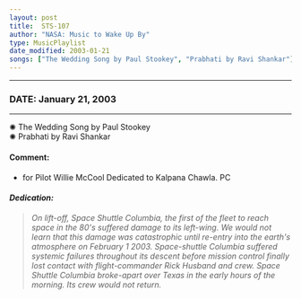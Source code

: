 ```yaml
---
layout: post
title:  STS-107
author: "NASA: Music to Wake Up By"
type: MusicPlaylist
date_modified: 2003-01-21
songs: ["The Wedding Song by Paul Stookey", "Prabhati by Ravi Shankar"]
---
```


----
### DATE: January 21, 2003
----
✺ The Wedding Song by Paul Stookey  &nbsp;<br />
✺ Prabhati by Ravi Shankar

#### Comment:
* for Pilot Willie McCool
Dedicated to Kalpana Chawla. PC

#### *Dedication:*
> *On lift-off, Space Shuttle Columbia, the first of the fleet to reach space in the 80's suffered damage to its left-wing. We would not learn that this damage was catastrophic until re-entry into the earth's atmosphere on February 1 2003. Space-shuttle Columbia suffered systemic failures throughout its descent before mission control finally lost contact with flight-commander Rick Husband and crew. Space Shuttle Columbia broke-apart over Texas in the early hours of the morning. Its crew would not return.*

<br/>
<center>
	<a target="_blank"
	   href="https://twitter.com/intent/tweet?hashtags=Space,NASA,Playlist,NASAWakeupCalls,SpaceProgram&text={{ page.author}}, '{{ page.songs.first }}' {{ page.title }}, {{ page.date | date: '%B %d, %Y' }}. {{ site.url }}{{ page.url }} @nasawakeupcalls">
	   <i class="fab fa-twitter" alt="Tweet this page" style="font-size: 1.3em;"></i>
	</a>
	&nbsp; 	<i class="fas fa-user-astronaut" style="font-size: 1.5em;"></i> &nbsp;
    <a type="amzn" search="'The Wedding Song by Paul Stookey' or 'Prabhati by Ravi Shankar'" category="popular music">
        <i class="fab fa-amazon" style="font-size: 1.3em;"></i>
    </a>
</center>
